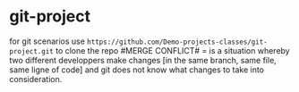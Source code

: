 # git-project
for git scenarios
use ```https://github.com/Demo-projects-classes/git-project.git``` to clone the repo
#MERGE CONFLICT# = is a situation whereby two different developpers make changes [in the same branch, same file, same ligne of code] and git does not know what changes to take into consideration.
